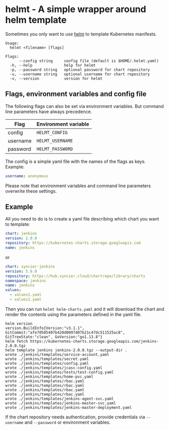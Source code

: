 # helmt - A simple wrapper around helm template

Sometimes you only want to use [helm](https://helm.sh/) to template Kubernetes manifests.

```A simple wrapper around helm template
Usage:
  helmt <filename> [flags]

Flags:
      --config string     config file (default is $HOME/.helmt.yaml)
  -h, --help              help for helmt
  -p, --password string   optional password for chart repository
  -u, --username string   optional username for chart repository
  -v, --version           version for helmt
```

## Flags, environment variables and config file

The following flags can also be set via environment variables.
But command line parameters have always precedence.

| Flag     | Environment variable |
| -------- | -------------------- |
| config   | `HELMT_CONFIG`       |
| username | `HELMT_USERNAME`     |
| password | `HELMT_PASSWORD`     |

The config is a simple yaml file with the names of the flags as keys.
Example:

```yaml
username: anonymous
```

Please note that environment variables and command line parameters overwrite these settings.

## Example

All you need to do is to create a yaml file describing which chart you want to template:

```yaml
chart: jenkins
version: 2.0.0
repository: https://kubernetes-charts.storage.googleapis.com
name: jenkins
```

or

```yaml
chart: syncier-jenkins
version: 5.6.0
repository: https://hub.syncier.cloud/chartrepo/library/charts
namespace: jenkins
name: jenkins
values:
  - values1.yaml
  - values2.yaml
```

Then you can run `helmt helm-charts.yaml` and it will download the chart and render the contents using the parameters defined in the yaml file.

```shell script
helm version
version.BuildInfo{Version:"v3.1.1", GitCommit:"afe70585407b420d0097d07b21c47dc511525ac8", GitTreeState:"clean", GoVersion:"go1.13.8"}
helm fetch https://kubernetes-charts.storage.googleapis.com/jenkins-2.0.0.tgz
helm template jenkins jenkins-2.0.0.tgz --output-dir .
wrote ./jenkins/templates/service-account.yaml
wrote ./jenkins/templates/secret.yaml
wrote ./jenkins/templates/config.yaml
wrote ./jenkins/templates/jcasc-config.yaml
wrote ./jenkins/templates/tests/test-config.yaml
wrote ./jenkins/templates/home-pvc.yaml
wrote ./jenkins/templates/rbac.yaml
wrote ./jenkins/templates/rbac.yaml
wrote ./jenkins/templates/rbac.yaml
wrote ./jenkins/templates/rbac.yaml
wrote ./jenkins/templates/jenkins-agent-svc.yaml
wrote ./jenkins/templates/jenkins-master-svc.yaml
wrote ./jenkins/templates/jenkins-master-deployment.yaml
```

If the chart repository needs authentication, provide credentials via `--username` and `--password` or environment variables.
